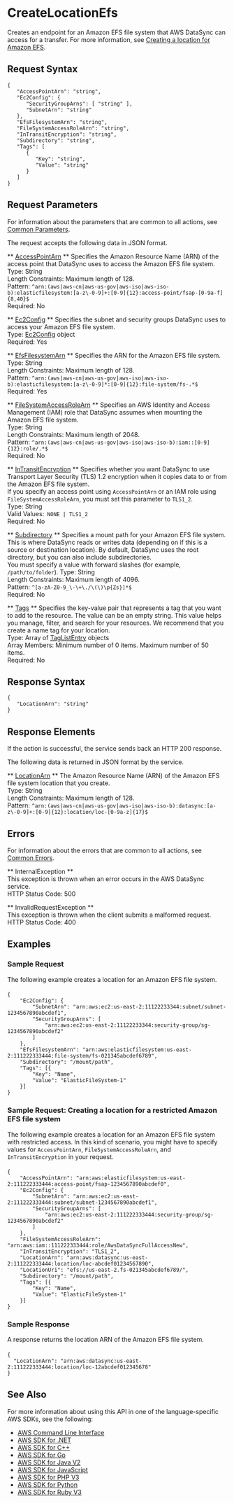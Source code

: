 # CreateLocationEfs<a name="API_CreateLocationEfs"></a>

Creates an endpoint for an Amazon EFS file system that AWS DataSync can access for a transfer\. For more information, see [Creating a location for Amazon EFS](https://docs.aws.amazon.com/datasync/latest/userguide/create-efs-location.html)\.

## Request Syntax<a name="API_CreateLocationEfs_RequestSyntax"></a>

```
{
   "AccessPointArn": "string",
   "Ec2Config": { 
      "SecurityGroupArns": [ "string" ],
      "SubnetArn": "string"
   },
   "EfsFilesystemArn": "string",
   "FileSystemAccessRoleArn": "string",
   "InTransitEncryption": "string",
   "Subdirectory": "string",
   "Tags": [ 
      { 
         "Key": "string",
         "Value": "string"
      }
   ]
}
```

## Request Parameters<a name="API_CreateLocationEfs_RequestParameters"></a>

For information about the parameters that are common to all actions, see [Common Parameters](CommonParameters.md)\.

The request accepts the following data in JSON format\.

 ** [AccessPointArn](#API_CreateLocationEfs_RequestSyntax) **   <a name="DataSync-CreateLocationEfs-request-AccessPointArn"></a>
Specifies the Amazon Resource Name \(ARN\) of the access point that DataSync uses to access the Amazon EFS file system\.  
Type: String  
Length Constraints: Maximum length of 128\.  
Pattern: `^arn:(aws|aws-cn|aws-us-gov|aws-iso|aws-iso-b):elasticfilesystem:[a-z\-0-9]+:[0-9]{12}:access-point/fsap-[0-9a-f]{8,40}$`   
Required: No

 ** [Ec2Config](#API_CreateLocationEfs_RequestSyntax) **   <a name="DataSync-CreateLocationEfs-request-Ec2Config"></a>
Specifies the subnet and security groups DataSync uses to access your Amazon EFS file system\.  
Type: [Ec2Config](API_Ec2Config.md) object  
Required: Yes

 ** [EfsFilesystemArn](#API_CreateLocationEfs_RequestSyntax) **   <a name="DataSync-CreateLocationEfs-request-EfsFilesystemArn"></a>
Specifies the ARN for the Amazon EFS file system\.  
Type: String  
Length Constraints: Maximum length of 128\.  
Pattern: `^arn:(aws|aws-cn|aws-us-gov|aws-iso|aws-iso-b):elasticfilesystem:[a-z\-0-9]*:[0-9]{12}:file-system/fs-.*$`   
Required: Yes

 ** [FileSystemAccessRoleArn](#API_CreateLocationEfs_RequestSyntax) **   <a name="DataSync-CreateLocationEfs-request-FileSystemAccessRoleArn"></a>
Specifies an AWS Identity and Access Management \(IAM\) role that DataSync assumes when mounting the Amazon EFS file system\.  
Type: String  
Length Constraints: Maximum length of 2048\.  
Pattern: `^arn:(aws|aws-cn|aws-us-gov|aws-iso|aws-iso-b):iam::[0-9]{12}:role/.*$`   
Required: No

 ** [InTransitEncryption](#API_CreateLocationEfs_RequestSyntax) **   <a name="DataSync-CreateLocationEfs-request-InTransitEncryption"></a>
Specifies whether you want DataSync to use Transport Layer Security \(TLS\) 1\.2 encryption when it copies data to or from the Amazon EFS file system\.  
If you specify an access point using `AccessPointArn` or an IAM role using `FileSystemAccessRoleArn`, you must set this parameter to `TLS1_2`\.  
Type: String  
Valid Values:` NONE | TLS1_2`   
Required: No

 ** [Subdirectory](#API_CreateLocationEfs_RequestSyntax) **   <a name="DataSync-CreateLocationEfs-request-Subdirectory"></a>
Specifies a mount path for your Amazon EFS file system\. This is where DataSync reads or writes data \(depending on if this is a source or destination location\)\. By default, DataSync uses the root directory, but you can also include subdirectories\.  
You must specify a value with forward slashes \(for example, `/path/to/folder`\)\.
Type: String  
Length Constraints: Maximum length of 4096\.  
Pattern: `^[a-zA-Z0-9_\-\+\./\(\)\p{Zs}]*$`   
Required: No

 ** [Tags](#API_CreateLocationEfs_RequestSyntax) **   <a name="DataSync-CreateLocationEfs-request-Tags"></a>
Specifies the key\-value pair that represents a tag that you want to add to the resource\. The value can be an empty string\. This value helps you manage, filter, and search for your resources\. We recommend that you create a name tag for your location\.  
Type: Array of [TagListEntry](API_TagListEntry.md) objects  
Array Members: Minimum number of 0 items\. Maximum number of 50 items\.  
Required: No

## Response Syntax<a name="API_CreateLocationEfs_ResponseSyntax"></a>

```
{
   "LocationArn": "string"
}
```

## Response Elements<a name="API_CreateLocationEfs_ResponseElements"></a>

If the action is successful, the service sends back an HTTP 200 response\.

The following data is returned in JSON format by the service\.

 ** [LocationArn](#API_CreateLocationEfs_ResponseSyntax) **   <a name="DataSync-CreateLocationEfs-response-LocationArn"></a>
The Amazon Resource Name \(ARN\) of the Amazon EFS file system location that you create\.  
Type: String  
Length Constraints: Maximum length of 128\.  
Pattern: `^arn:(aws|aws-cn|aws-us-gov|aws-iso|aws-iso-b):datasync:[a-z\-0-9]+:[0-9]{12}:location/loc-[0-9a-z]{17}$` 

## Errors<a name="API_CreateLocationEfs_Errors"></a>

For information about the errors that are common to all actions, see [Common Errors](CommonErrors.md)\.

 ** InternalException **   
This exception is thrown when an error occurs in the AWS DataSync service\.  
HTTP Status Code: 500

 ** InvalidRequestException **   
This exception is thrown when the client submits a malformed request\.  
HTTP Status Code: 400

## Examples<a name="API_CreateLocationEfs_Examples"></a>

### Sample Request<a name="API_CreateLocationEfs_Example_1"></a>

The following example creates a location for an Amazon EFS file system\.

#### <a name="w326aac37b7c14c15b3b5"></a>

```
{
    "Ec2Config": {
        "SubnetArn": "arn:aws:ec2:us-east-2:11122233344:subnet/subnet-1234567890abcdef1",
        "SecurityGroupArns": [
            "arn:aws:ec2:us-east-2:11122233344:security-group/sg-1234567890abcdef2"
        ]
    },
    "EfsFilesystemArn": "arn:aws:elasticfilesystem:us-east-2:111222333444:file-system/fs-021345abcdef6789",
    "Subdirectory": "/mount/path",
    "Tags": [{
        "Key": "Name",
        "Value": "ElasticFileSystem-1"
    }]
}
```

### Sample Request: Creating a location for a restricted Amazon EFS file system<a name="API_CreateLocationEfs_Example_2"></a>

The following example creates a location for an Amazon EFS file system with restricted access\. In this kind of scenario, you might have to specify values for `AccessPointArn`, `FileSystemAccessRoleArn`, and `InTransitEncryption` in your request\.

#### <a name="w326aac37b7c14c15b5b5"></a>

```
{
    "AccessPointArn": "arn:aws:elasticfilesystem:us-east-2:111222333444:access-point/fsap-1234567890abcdef0",
    "Ec2Config": {
        "SubnetArn": "arn:aws:ec2:us-east-2:111222333444:subnet/subnet-1234567890abcdef1",
        "SecurityGroupArns": [
            "arn:aws:ec2:us-east-2:111222333444:security-group/sg-1234567890abcdef2"
        ]
    },
    "FileSystemAccessRoleArn": "arn:aws:iam::111222333444:role/AwsDataSyncFullAccessNew",
    "InTransitEncryption": "TLS1_2",
    "LocationArn": "arn:aws:datasync:us-east-2:111222333444:location/loc-abcdef01234567890",
    "LocationUri": "efs://us-east-2.fs-021345abcdef6789/",
    "Subdirectory": "/mount/path",
    "Tags": [{
        "Key": "Name",
        "Value": "ElasticFileSystem-1"
    }]
}
```

### Sample Response<a name="API_CreateLocationEfs_Example_3"></a>

A response returns the location ARN of the Amazon EFS file system\.

#### <a name="w326aac37b7c14c15b7b5"></a>

```
{
  "LocationArn": "arn:aws:datasync:us-east-2:111222333444:location/loc-12abcdef012345678"
}
```

## See Also<a name="API_CreateLocationEfs_SeeAlso"></a>

For more information about using this API in one of the language\-specific AWS SDKs, see the following:
+  [AWS Command Line Interface](https://docs.aws.amazon.com/goto/aws-cli/datasync-2018-11-09/CreateLocationEfs) 
+  [AWS SDK for \.NET](https://docs.aws.amazon.com/goto/DotNetSDKV3/datasync-2018-11-09/CreateLocationEfs) 
+  [AWS SDK for C\+\+](https://docs.aws.amazon.com/goto/SdkForCpp/datasync-2018-11-09/CreateLocationEfs) 
+  [AWS SDK for Go](https://docs.aws.amazon.com/goto/SdkForGoV1/datasync-2018-11-09/CreateLocationEfs) 
+  [AWS SDK for Java V2](https://docs.aws.amazon.com/goto/SdkForJavaV2/datasync-2018-11-09/CreateLocationEfs) 
+  [AWS SDK for JavaScript](https://docs.aws.amazon.com/goto/AWSJavaScriptSDK/datasync-2018-11-09/CreateLocationEfs) 
+  [AWS SDK for PHP V3](https://docs.aws.amazon.com/goto/SdkForPHPV3/datasync-2018-11-09/CreateLocationEfs) 
+  [AWS SDK for Python](https://docs.aws.amazon.com/goto/boto3/datasync-2018-11-09/CreateLocationEfs) 
+  [AWS SDK for Ruby V3](https://docs.aws.amazon.com/goto/SdkForRubyV3/datasync-2018-11-09/CreateLocationEfs) 